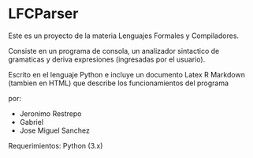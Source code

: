 # LFCParser

Este es un proyecto de la materia Lenguajes Formales y Compiladores.

Consiste en un programa de consola, un analizador sintactico de gramaticas y deriva expresiones (ingresadas por el usuario).

Escrito en el lenguaje Python e incluye un documento Latex R Markdown (tambien en HTML) que describe los
funcionamientos del programa

por:
  - Jeronimo Restrepo
  - Gabriel
  - Jose Miguel Sanchez



Requerimientos:
Python (3.x)
